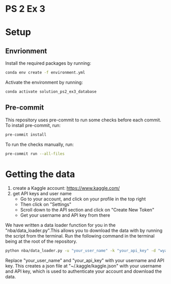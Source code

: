# PS 2 Ex 3

# Setup

## Envrionment

Install the required packages by running:

```bash
conda env create -f environment.yml
```

Activate the environment by running:

```bash
conda activate solution_ps2_ex3_database
```

## Pre-commit

This repository uses pre-commit to run some checks before each commit. To install pre-commit, run:

```bash
pre-commit install
```

To run the checks manually, run:

```bash
pre-commit run --all-files
```

# Getting the data

1. create a Kaggle account: https://www.kaggle.com/
2. get API keys and user name
   - Go to your account, and click on your profile in the top right
   - Then click on "Settings"
   - Scroll down to the API section and click on "Create New Token"
   - Get your username and API key from there

We have written a data loader function for you in the "nba/data_loader.py".This allows you to
download the data with by running the script from the terminal. Run the following command in the
terminal being at the root of the repository.

```bash
python nba/data_loader.py -u "your_user_name" -k "your_api_key" -d "wyattowalsh/basketball"
```

Replace "your_user_name" and "your_api_key" with your username and API key. This creates a json
file at "~/.kaggle/kaggle.json" with your username and API key, which is used to authenticate your
account and download the data.

